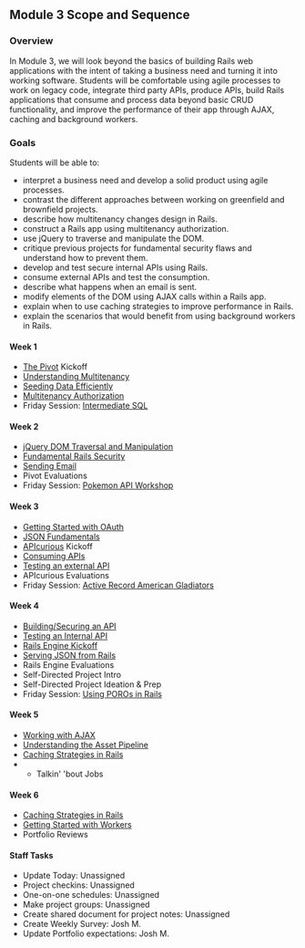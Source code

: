 ## Module 3 Scope and Sequence

### Overview

In Module 3, we will look beyond the basics of building Rails web applications with the intent of taking a business need and turning it into working software. Students will be comfortable using agile processes to work on legacy code, integrate third party APIs, produce APIs, build Rails applications that consume and process data beyond basic CRUD functionality, and improve the performance of their app through AJAX, caching and background workers.

### Goals

Students will be able to:

* interpret a business need and develop a solid product using agile processes.
* contrast the different approaches between working on greenfield and brownfield projects.
* describe how multitenancy changes design in Rails.
* construct a Rails app using multitenancy authorization.
* use jQuery to traverse and manipulate the DOM.
* critique previous projects for fundamental security flaws and understand how to prevent them.
* develop and test secure internal APIs using Rails.
* consume external APIs and test the consumption.
* describe what happens when an email is sent.
* modify elements of the DOM using AJAX calls within a Rails app.
* explain when to use caching strategies to improve performance in Rails.
* explain the scenarios that would benefit from using background workers in Rails.

#### Week 1

* [The Pivot](the_pivot.md) Kickoff
* [Understanding Multitenancy](understanding_multitenancy.md)
* [Seeding Data Efficiently](seeding_data_efficiently.md)
* [Multitenancy Authorization](multitenancy_authorization.md)
* Friday Session: [Intermediate SQL](intermediate_sql.md)

#### Week 2

* [jQuery DOM Traversal and Manipulation](jquery_dom_traversal_and_manipulation.md)
* [Fundamental Rails Security](fundamental_rails_security.md)
* [Sending Email](sending_email_sendgrid.md)
* Pivot Evaluations
* Friday Session: [Pokemon API Workshop](pokemon_api.md)

#### Week 3

* [Getting Started with OAuth](getting_started_with_oauth.md)
* [JSON Fundamentals](json_fundementals.md)
* [APIcurious](apicurious.md) Kickoff
* [Consuming APIs](consuming_apis.markdown)
* [Testing an external API](testing_againts_third_party_apis.md)
* APIcurious Evaluations
* Friday Session: [Active Record American Gladiators](active_record_american_gladiators.md)

#### Week 4

* [Building/Securing an API](building_an_api.md)
* [Testing an Internal API](testing_an_internal_api.md)
* [Rails Engine Kickoff](rails_engine.md)
* [Serving JSON from Rails](serving_json_from_rails.md)
* Rails Engine Evaluations
* Self-Directed Project Intro
* Self-Directed Project Ideation & Prep
* Friday Session: [Using POROs in Rails](archive/presenters_and_decorators.md)

#### Week 5

* [Working with AJAX](working_with_ajax.md)
* [Understanding the Asset Pipeline](understanding_the_asset_pipeline.md)
* [Caching Strategies in Rails](caching_in_rails.md)
* * Talkin' 'bout Jobs

#### Week 6

* [Caching Strategies in Rails](caching_in_rails.md)
* [Getting Started with Workers](introduction_to_background_workers.md)
* Portfolio Reviews

#### Staff Tasks

* Update Today: Unassigned
* Project checkins: Unassigned
* One-on-one schedules: Unassigned
* Make project groups: Unassigned
* Create shared document for project notes: Unassigned
* Create Weekly Survey: Josh M.
* Update Portfolio expectations: Josh M.
